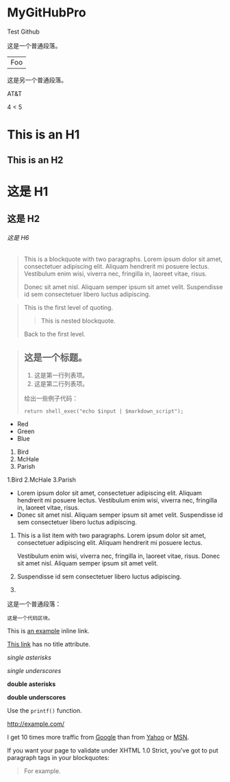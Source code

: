 # MyGitHubPro
Test Github

这是一个普通段落。

<table>
    <tr>
        <td>Foo</td>
    </tr>
</table>

这是另一个普通段落。


AT&T

4 < 5

This is an H1
=============

This is an H2
-------------

# 这是 H1

## 这是 H2

###### 这是 H6

> This is a blockquote with two paragraphs. Lorem ipsum dolor sit amet,
> consectetuer adipiscing elit. Aliquam hendrerit mi posuere lectus.
> Vestibulum enim wisi, viverra nec, fringilla in, laoreet vitae, risus.
> 
> Donec sit amet nisl. Aliquam semper ipsum sit amet velit. Suspendisse
> id sem consectetuer libero luctus adipiscing.

> This is the first level of quoting.
>
> > This is nested blockquote.
>
> Back to the first level.

> ## 这是一个标题。
> 
> 1.   这是第一行列表项。
> 2.   这是第二行列表项。
> 
> 给出一些例子代码：
> 
>     return shell_exec("echo $input | $markdown_script");

*   Red
*   Green
*   Blue

1.  Bird
2.  McHale
3.  Parish

1.Bird
2.McHale
3.Parish

*   Lorem ipsum dolor sit amet, consectetuer adipiscing elit.
Aliquam hendrerit mi posuere lectus. Vestibulum enim wisi,
viverra nec, fringilla in, laoreet vitae, risus.
*   Donec sit amet nisl. Aliquam semper ipsum sit amet velit.
Suspendisse id sem consectetuer libero luctus adipiscing.


1.  This is a list item with two paragraphs. Lorem ipsum dolor
    sit amet, consectetuer adipiscing elit. Aliquam hendrerit
    mi posuere lectus.

    Vestibulum enim wisi, viverra nec, fringilla in, laoreet
    vitae, risus. Donec sit amet nisl. Aliquam semper ipsum
    sit amet velit.

2.  Suspendisse id sem consectetuer libero luctus adipiscing.
3.  

这是一个普通段落：

    这是一个代码区块。
    
This is [an example](http://example.com/ "Title") inline link.

[This link](http://example.net/) has no title attribute.


*single asterisks*

_single underscores_

**double asterisks**

__double underscores__


Use the `printf()` function.

<http://example.com/>


I get 10 times more traffic from [Google][1] than from
[Yahoo][2] or [MSN][3].

[1]: http://google.com/ "Google"
[2]: http://search.yahoo.com/ "Yahoo Search"
[3]: http://search.msn.com/ "MSN Search"

If you want your page to validate under XHTML 1.0 Strict,
you've got to put paragraph tags in your blockquotes:

<blockquote>
<p>For example.</p>
</blockquote>
